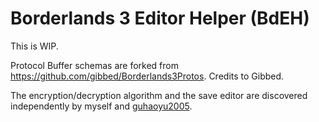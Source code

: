 # Borderlands 3 Editor Helper (BdEH)

This is WIP.

Protocol Buffer schemas are forked from https://github.com/gibbed/Borderlands3Protos. Credits to Gibbed.

The encryption/decryption algorithm and the save editor are discovered independently by myself and [guhaoyu2005](https://github.com/guhaoyu2005).
